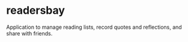 # readersbay
Application to manage reading lists, record quotes and reflections, and share with friends.
